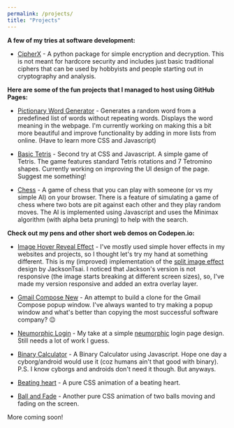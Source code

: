 ```yaml
---
permalink: /projects/
title: "Projects"
---
```


**A few of my tries at software development:**

+ [CipherX](https://github.com/arpit-omprakash/CipherX) - A python package for simple encryption and decryption. This is not meant for hardcore security and includes just basic traditional ciphers that can be used by hobbyists and people starting out in cryptography and analysis.

**Here are some of the fun projects that I managed to host using GitHub Pages:**

+ [Pictionary Word Generator](https://arpit-omprakash.github.io/pictionary_word_generator/) - Generates a random word from a predefined list of words without repeating words. Displays the word meaning in the webpage. I'm currently working on making this a bit more beautiful and improve functionality by adding in more lists from online. (Have to learn more CSS and Javascript)

+ [Basic Tetris](https://arpit-omprakash.github.io/Tetris/) - Second try at CSS and Javascript. A simple game of Tetris. The game features standard Tetris rotations and 7 Tetromino shapes. Currently working on improving the UI design of the page. Suggest me something!

+ [Chess](https://arpit-omprakash.github.io/chess/) - A game of chess that you can play with someone (or vs my simple AI) on your browser. There is a feature of simulating a game of chess where two bots are pit against each other and they play random moves. The AI is implemented using Javascript and uses the Minimax algorithm (with alpha beta pruning) to help with the search.

**Check out my pens and other short web demos on Codepen.io:**

+ [Image Hover Reveal Effect](https://codepen.io/aceking007/pen/JjWBmvR) - I've mostly used simple hover effects in my websites and projects, so I thought let's try my hand at something different. This is my (improved) implementation of the [split image effect](https://codepen.io/JacksonTsai/pen/RExgBq) design by JacksonTsai. I noticed that Jackson's version is not responsive (the image starts breaking at different screen sizes), so, I've made my version responsive and added an extra overlay layer.

+ [Gmail Compose New](https://codepen.io/aceking007/pen/mdWKJLG) - An attempt to build a clone for the Gmail Compose popup window. I've always wanted to try making a popup window and what's better than copying the most successful software company? :wink:

+ [Neumorphic Login](https://codepen.io/aceking007/pen/RwGMyoo) - My take at a simple [neumorphic](https://css-tricks.com/neumorphism-and-css/) login page design. Still needs a lot of work I guess.

+ [Binary Calculator](https://codepen.io/aceking007/pen/xxwoQwM) - A Binary Calculator using Javascript. Hope one day a cyborg/android would use it (coz humans ain't that good with binary). P.S. I know cyborgs and androids don't need it though. But anyways.

+ [Beating heart](https://codepen.io/aceking007/pen/PoqbYLG) - A pure CSS animation of a beating heart.

+ [Ball and Fade](https://codepen.io/aceking007/pen/OJVbLvN) - Another pure CSS animation of two balls moving and fading on the screen.

More coming soon!
